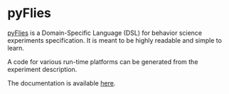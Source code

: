 # pyFlies

[pyFlies](http://igordejanovic.github.io/pyFlies/) is a Domain-Specific Language
(DSL) for behavior science experiments specification. It is meant to be highly
readable and simple to learn.

A code for various run-time platforms can be generated from the experiment
description.

The documentation is available [here](http://igordejanovic.github.io/pyFlies/).


